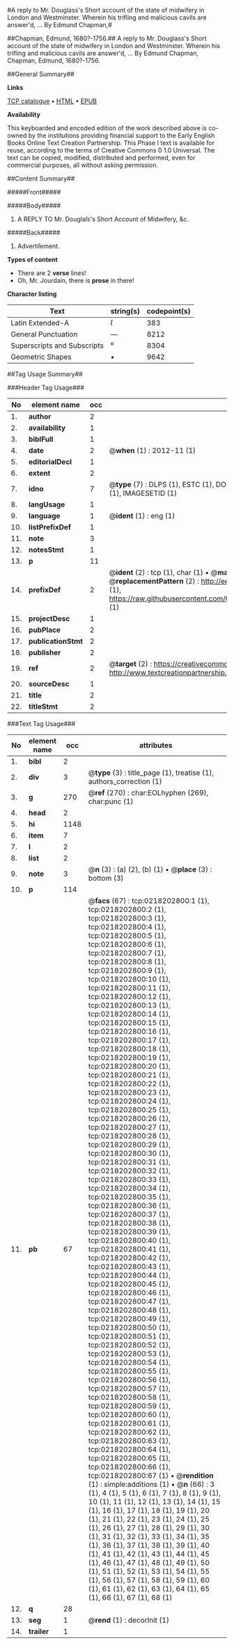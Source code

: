 #A reply to Mr. Douglass's Short account of the state of midwifery in London and Westminster. Wherein his trifling and malicious cavils are answer'd, ... By Edmund Chapman,#

##Chapman, Edmund, 1680?-1756.##
A reply to Mr. Douglass's Short account of the state of midwifery in London and Westminster. Wherein his trifling and malicious cavils are answer'd, ... By Edmund Chapman,
Chapman, Edmund, 1680?-1756.

##General Summary##

**Links**

[TCP catalogue](http://www.ota.ox.ac.uk/tcp/)  • 
[HTML](http://tei.it.ox.ac.uk/tcp/Texts-HTML/free/004/004798567.html)  • 
[EPUB](http://tei.it.ox.ac.uk/tcp/Texts-EPUB/free/004/004798567.epub)

**Availability**

This keyboarded and encoded edition of the
	       work described above is co-owned by the institutions
	       providing financial support to the Early English Books
	       Online Text Creation Partnership. This Phase I text is
	       available for reuse, according to the terms of Creative
	       Commons 0 1.0 Universal. The text can be copied,
	       modified, distributed and performed, even for
	       commercial purposes, all without asking permission.


##Content Summary##

#####Front#####

#####Body#####

1. A REPLY TO Mr. Douglaſs's Short Account of Midwifery, &c.

#####Back#####

1. Advertiſement.

**Types of content**

  * There are 2 **verse** lines!
  * Oh, Mr. Jourdain, there is **prose** in there!

**Character listing**


|Text|string(s)|codepoint(s)|
|---|---|---|
|Latin Extended-A|ſ|383|
|General Punctuation|—|8212|
|Superscripts             and Subscripts|⁰|8304|
|Geometric Shapes|▪|9642|

##Tag Usage Summary##

###Header Tag Usage###

|No|element name|occ|attributes|
|---|---|---|---|
|1.|__author__|2||
|2.|__availability__|1||
|3.|__biblFull__|1||
|4.|__date__|2| @__when__ (1) : 2012-11 (1)|
|5.|__editorialDecl__|1||
|6.|__extent__|2||
|7.|__idno__|7| @__type__ (7) : DLPS (1), ESTC (1), DOCNO (1), TCP (1), GALEDOCNO (1), CONTENTSET (1), IMAGESETID (1)|
|8.|__langUsage__|1||
|9.|__language__|1| @__ident__ (1) : eng (1)|
|10.|__listPrefixDef__|1||
|11.|__note__|3||
|12.|__notesStmt__|1||
|13.|__p__|11||
|14.|__prefixDef__|2| @__ident__ (2) : tcp (1), char (1)  •  @__matchPattern__ (2) : ([0-9\-]+):([0-9IVX]+) (1), (.+) (1)  •  @__replacementPattern__ (2) : http://eebo.chadwyck.com/downloadtiff?vid=$1&page=$2 (1), https://raw.githubusercontent.com/textcreationpartnership/Texts/master/tcpchars.xml#$1 (1)|
|15.|__projectDesc__|1||
|16.|__pubPlace__|2||
|17.|__publicationStmt__|2||
|18.|__publisher__|2||
|19.|__ref__|2| @__target__ (2) : https://creativecommons.org/publicdomain/zero/1.0/ (1), http://www.textcreationpartnership.org/docs/. (1)|
|20.|__sourceDesc__|1||
|21.|__title__|2||
|22.|__titleStmt__|2||


###Text Tag Usage###

|No|element name|occ|attributes|
|---|---|---|---|
|1.|__bibl__|2||
|2.|__div__|3| @__type__ (3) : title_page (1), treatise (1), authors_correction (1)|
|3.|__g__|270| @__ref__ (270) : char:EOLhyphen (269), char:punc (1)|
|4.|__head__|2||
|5.|__hi__|1148||
|6.|__item__|7||
|7.|__l__|2||
|8.|__list__|2||
|9.|__note__|3| @__n__ (3) : (a) (2), (b) (1)  •  @__place__ (3) : bottom (3)|
|10.|__p__|114||
|11.|__pb__|67| @__facs__ (67) : tcp:0218202800:1 (1), tcp:0218202800:2 (1), tcp:0218202800:3 (1), tcp:0218202800:4 (1), tcp:0218202800:5 (1), tcp:0218202800:6 (1), tcp:0218202800:7 (1), tcp:0218202800:8 (1), tcp:0218202800:9 (1), tcp:0218202800:10 (1), tcp:0218202800:11 (1), tcp:0218202800:12 (1), tcp:0218202800:13 (1), tcp:0218202800:14 (1), tcp:0218202800:15 (1), tcp:0218202800:16 (1), tcp:0218202800:17 (1), tcp:0218202800:18 (1), tcp:0218202800:19 (1), tcp:0218202800:20 (1), tcp:0218202800:21 (1), tcp:0218202800:22 (1), tcp:0218202800:23 (1), tcp:0218202800:24 (1), tcp:0218202800:25 (1), tcp:0218202800:26 (1), tcp:0218202800:27 (1), tcp:0218202800:28 (1), tcp:0218202800:29 (1), tcp:0218202800:30 (1), tcp:0218202800:31 (1), tcp:0218202800:32 (1), tcp:0218202800:33 (1), tcp:0218202800:34 (1), tcp:0218202800:35 (1), tcp:0218202800:36 (1), tcp:0218202800:37 (1), tcp:0218202800:38 (1), tcp:0218202800:39 (1), tcp:0218202800:40 (1), tcp:0218202800:41 (1), tcp:0218202800:42 (1), tcp:0218202800:43 (1), tcp:0218202800:44 (1), tcp:0218202800:45 (1), tcp:0218202800:46 (1), tcp:0218202800:47 (1), tcp:0218202800:48 (1), tcp:0218202800:49 (1), tcp:0218202800:50 (1), tcp:0218202800:51 (1), tcp:0218202800:52 (1), tcp:0218202800:53 (1), tcp:0218202800:54 (1), tcp:0218202800:55 (1), tcp:0218202800:56 (1), tcp:0218202800:57 (1), tcp:0218202800:58 (1), tcp:0218202800:59 (1), tcp:0218202800:60 (1), tcp:0218202800:61 (1), tcp:0218202800:62 (1), tcp:0218202800:63 (1), tcp:0218202800:64 (1), tcp:0218202800:65 (1), tcp:0218202800:66 (1), tcp:0218202800:67 (1)  •  @__rendition__ (1) : simple:additions (1)  •  @__n__ (66) : 3 (1), 4 (1), 5 (1), 6 (1), 7 (1), 8 (1), 9 (1), 10 (1), 11 (1), 12 (1), 13 (1), 14 (1), 15 (1), 16 (1), 17 (1), 18 (1), 19 (1), 20 (1), 21 (1), 22 (1), 23 (1), 24 (1), 25 (1), 26 (1), 27 (1), 28 (1), 29 (1), 30 (1), 31 (1), 32 (1), 33 (1), 34 (1), 35 (1), 36 (1), 37 (1), 38 (1), 39 (1), 40 (1), 41 (1), 42 (1), 43 (1), 44 (1), 45 (1), 46 (1), 47 (1), 48 (1), 49 (1), 50 (1), 51 (1), 52 (1), 53 (1), 54 (1), 55 (1), 56 (1), 57 (1), 58 (1), 59 (1), 60 (1), 61 (1), 62 (1), 63 (1), 64 (1), 65 (1), 66 (1), 67 (1), 68 (1)|
|12.|__q__|28||
|13.|__seg__|1| @__rend__ (1) : decorInit (1)|
|14.|__trailer__|1||
